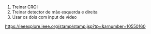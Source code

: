 1. Treinar CROI
2. Treinar detector de mão esquerda e direita
3. Usar os dois com input de vídeo

https://ieeexplore.ieee.org/stamp/stamp.jsp?tp=&arnumber=10550160
